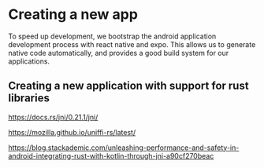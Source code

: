 # Creating a new app

To speed up development, we bootstrap the android application development process with react native and expo. This allows us to generate native code automatically, and provides a good build system for our applications.

## Creating a new application with support for rust libraries

https://docs.rs/jni/0.21.1/jni/

https://mozilla.github.io/uniffi-rs/latest/

https://blog.stackademic.com/unleashing-performance-and-safety-in-android-integrating-rust-with-kotlin-through-jni-a90cf270beac